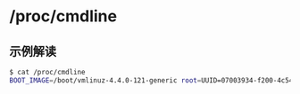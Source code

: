 # /proc/cmdline

## 示例解读

```sh
$ cat /proc/cmdline
BOOT_IMAGE=/boot/vmlinuz-4.4.0-121-generic root=UUID=07003934-f200-4c54-a4bb-8c82093a285f ro quiet splash vt.handoff=7
```

